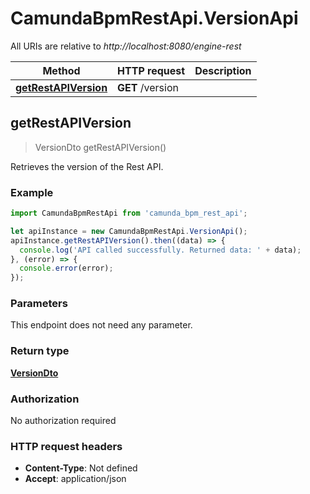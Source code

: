 # CamundaBpmRestApi.VersionApi

All URIs are relative to *http://localhost:8080/engine-rest*

Method | HTTP request | Description
------------- | ------------- | -------------
[**getRestAPIVersion**](VersionApi.md#getRestAPIVersion) | **GET** /version | 



## getRestAPIVersion

> VersionDto getRestAPIVersion()



Retrieves the version of the Rest API.

### Example

```javascript
import CamundaBpmRestApi from 'camunda_bpm_rest_api';

let apiInstance = new CamundaBpmRestApi.VersionApi();
apiInstance.getRestAPIVersion().then((data) => {
  console.log('API called successfully. Returned data: ' + data);
}, (error) => {
  console.error(error);
});

```

### Parameters

This endpoint does not need any parameter.

### Return type

[**VersionDto**](VersionDto.md)

### Authorization

No authorization required

### HTTP request headers

- **Content-Type**: Not defined
- **Accept**: application/json

